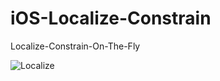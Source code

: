 # iOS-Localize-Constrain


Localize-Constrain-On-The-Fly

![Localize](https://raw.githubusercontent.com/dimohamdy/iOS-Localize-Constrain/master/image.gif)
